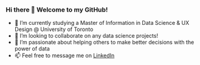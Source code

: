 ### Hi there 👋 Welcome to my GitHub! 
- 🌱 I’m currently studying a Master of Information in Data Science & UX Design @ University of Toronto
- 👯 I’m looking to collaborate on any data science projects! 
- 🔭 I’m passionate about helping others to make better decisions with the power of data
- 📫 Feel free to message me on [LinkedIn](https://www.linkedin.com/in/teresacmlau/)

<!--
**teresalau/teresalau** is a ✨ _special_ ✨ repository because its `README.md` (this file) appears on your GitHub profile.

Here are some ideas to get you started:

- 🔭 I’m currently working at 
- 🌱 I’m currently learning ...
- 👯 I’m looking to collaborate on ...
- 🤔 I’m looking for help with ...
- 💬 Ask me about ...
- 📫 How to reach me: ...
- 😄 Pronouns: ...
- ⚡ Fun fact: ...
-->
